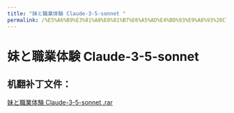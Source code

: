 ```yaml
---
title: "妹と職業体験 Claude-3-5-sonnet "
permalink: /%E5%A6%B9%E3%81%A8%E8%81%B7%E6%A5%AD%E4%BD%93%E9%A8%93%20Claude-3-5-sonnet%20
---
```



# 妹と職業体験 Claude-3-5-sonnet 

## 机翻补丁文件：

[妹と職業体験 Claude-3-5-sonnet .rar](https://github.com/jyxjyx1234/jyxjyx1234.github.io/blob/main/resources/%E5%A6%B9%E3%81%A8%E8%81%B7%E6%A5%AD%E4%BD%93%E9%A8%93%20Claude-3-5-sonnet%20.rar)

 

